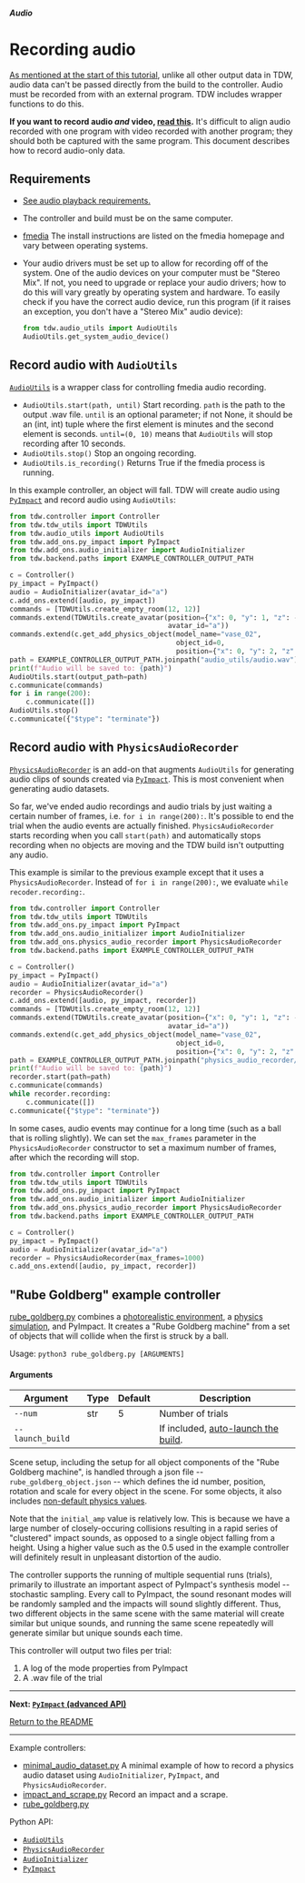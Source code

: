 ##### Audio

# Recording audio

[As mentioned at the start of this tutorial](overview.md), unlike all other output data in TDW, audio data can't be passed directly from the build to the controller. Audio must be recorded from with an external program. TDW includes wrapper functions to do this.

**If you want to record audio *and* video, [read this](../video/audio_visual.md).** It's difficult to align audio recorded with one program with video recorded with another program; they should both be captured with the same program. This document describes how to record audio-only data.

## Requirements

- [See audio playback requirements.](initialize_audio.md)

- The controller and build must be on the same computer.

- [fmedia](https://stsaz.github.io/fmedia/) The install instructions are listed on the fmedia homepage and vary between operating systems.

- Your audio drivers must be set up to allow for recording off of the system. One of the audio devices on your computer must be "Stereo Mix". If not, you need to upgrade or replace your audio drivers; how to do this will vary greatly by operating system and hardware. To easily check if you have the correct audio device, run this program (if it raises an exception, you don't have a "Stereo Mix" audio device):

  ```python
  from tdw.audio_utils import AudioUtils
  AudioUtils.get_system_audio_device()
  ```

## Record audio with `AudioUtils`

[`AudioUtils`](../../python/audio_utils.md) is a wrapper class for controlling fmedia audio recording.

- `AudioUtils.start(path, until)` Start recording. `path` is the path to the output .wav file. `until` is an optional parameter; if not None, it should be an (int, int) tuple where the first element is minutes and the second element is seconds. `until=(0, 10)` means that `AudioUtils` will stop recording after 10 seconds.
- `AudioUtils.stop()` Stop an ongoing recording.
- `AudioUtils.is_recording()` Returns True if the fmedia process is running.

In this example controller, an object will fall. TDW will create audio using [`PyImpact`](py_impact.md) and record audio using `AudioUtils`:

```python
from tdw.controller import Controller
from tdw.tdw_utils import TDWUtils
from tdw.audio_utils import AudioUtils
from tdw.add_ons.py_impact import PyImpact
from tdw.add_ons.audio_initializer import AudioInitializer
from tdw.backend.paths import EXAMPLE_CONTROLLER_OUTPUT_PATH

c = Controller()
py_impact = PyImpact()
audio = AudioInitializer(avatar_id="a")
c.add_ons.extend([audio, py_impact])
commands = [TDWUtils.create_empty_room(12, 12)]
commands.extend(TDWUtils.create_avatar(position={"x": 0, "y": 1, "z": -1.5},
                                       avatar_id="a"))
commands.extend(c.get_add_physics_object(model_name="vase_02",
                                         object_id=0,
                                         position={"x": 0, "y": 2, "z": 0}))
path = EXAMPLE_CONTROLLER_OUTPUT_PATH.joinpath("audio_utils/audio.wav")
print(f"Audio will be saved to: {path}")
AudioUtils.start(output_path=path)
c.communicate(commands)
for i in range(200):
    c.communicate([])
AudioUtils.stop()
c.communicate({"$type": "terminate"})
```

## Record audio with `PhysicsAudioRecorder`

[`PhysicsAudioRecorder`](../../python/add_ons/physics_audio_recorder.md) is an add-on that augments `AudioUtils` for generating audio clips of sounds created via [`PyImpact`](py_impact.md). This is most convenient when generating audio datasets.

So far, we've ended audio recordings and audio trials by just waiting a certain number of frames, i.e. `for i in range(200):`. It's possible to end the trial when the audio events are actually finished. `PhysicsAudioRecorder` starts recording when you call `start(path)` and automatically stops recording when no objects are moving and the TDW build isn't outputting any audio.

This example is similar to the previous example except that it uses a `PhysicsAudioRecorder`. Instead of `for i in range(200):`, we evaluate `while recoder.recording:`.

```python
from tdw.controller import Controller
from tdw.tdw_utils import TDWUtils
from tdw.add_ons.py_impact import PyImpact
from tdw.add_ons.audio_initializer import AudioInitializer
from tdw.add_ons.physics_audio_recorder import PhysicsAudioRecorder
from tdw.backend.paths import EXAMPLE_CONTROLLER_OUTPUT_PATH

c = Controller()
py_impact = PyImpact()
audio = AudioInitializer(avatar_id="a")
recorder = PhysicsAudioRecorder()
c.add_ons.extend([audio, py_impact, recorder])
commands = [TDWUtils.create_empty_room(12, 12)]
commands.extend(TDWUtils.create_avatar(position={"x": 0, "y": 1, "z": -1.5},
                                       avatar_id="a"))
commands.extend(c.get_add_physics_object(model_name="vase_02",
                                         object_id=0,
                                         position={"x": 0, "y": 2, "z": 0}))
path = EXAMPLE_CONTROLLER_OUTPUT_PATH.joinpath("physics_audio_recorder/audio.wav")
print(f"Audio will be saved to: {path}")
recorder.start(path=path)
c.communicate(commands)
while recorder.recording:
    c.communicate([])
c.communicate({"$type": "terminate"})
```

In some cases, audio events may continue for a long time (such as a ball that is rolling slightly). We can set the `max_frames` parameter in the `PhysicsAudioRecorder` constructor to set a maximum number of frames, after which the recording will stop.

```python
from tdw.controller import Controller
from tdw.tdw_utils import TDWUtils
from tdw.add_ons.py_impact import PyImpact
from tdw.add_ons.audio_initializer import AudioInitializer
from tdw.add_ons.physics_audio_recorder import PhysicsAudioRecorder
from tdw.backend.paths import EXAMPLE_CONTROLLER_OUTPUT_PATH

c = Controller()
py_impact = PyImpact()
audio = AudioInitializer(avatar_id="a")
recorder = PhysicsAudioRecorder(max_frames=1000)
c.add_ons.extend([audio, py_impact, recorder])
```

## "Rube Goldberg" example controller

[rube_goldberg.py](https://github.com/threedworld-mit/tdw/blob/master/Python/example_controllers/audio/rube_goldberg.py) combines a [photorealistic environment](../photorealism/overview.md), a [physics simulation](../physx/physx.md), and PyImpact. It creates a "Rube Goldberg machine" from a set of objects that will collide when the first is struck by a ball.

Usage: `python3 rube_goldberg.py [ARGUMENTS]` 

#### Arguments

| Argument         | Type | Default | Description                                                  |
| ---------------- | ---- | ------- | ------------------------------------------------------------ |
| `--num`          | str  | 5       | Number of trials                                             |
| `--launch_build` |      |         | If included, [auto-launch the build](../core_concepts/launch_build.md). |

Scene setup, including the setup for all object components of the "Rube Goldberg machine", is handled through a json file -- `rube_goldberg_object.json` -- which defines the id number, position, rotation and scale for every object in the scene. For some objects, it also includes [non-default physics values](../physx/physics_objects.md).

Note that the `initial_amp` value is relatively low. This is because we have a large number of closely-occuring collisions resulting in a rapid series of "clustered" impact sounds, as opposed to a single object falling from a height. Using a higher value such as the 0.5 used in the example controller will definitely result in unpleasant distortion of the audio.

The controller supports the running of multiple sequential runs (trials), primarily to illustrate an important aspect of PyImpact's synthesis model -- stochastic sampling. Every call to PyImpact, the sound resonant modes will be randomly sampled and the impacts will sound slightly different. Thus, two different objects in the same scene with the same material will create similar but unique sounds, and running the same scene repeatedly will generate similar but unique sounds each time.

This controller will output two files per trial:

1. A log of the mode properties from PyImpact
2. A .wav file of the trial

***

**Next: [`PyImpact` (advanced API)](py_impact_advanced.md)**

[Return to the README](../../../README.md)

***

Example controllers:

- [minimal_audio_dataset.py](https://github.com/threedworld-mit/tdw/blob/master/Python/example_controllers/audio/minimal_audio_dataset.py) A minimal example of how to record a physics audio dataset using `AudioInitializer`, `PyImpact`, and `PhysicsAudioRecorder`.
- [impact_and_scrape.py](https://github.com/threedworld-mit/tdw/blob/master/Python/example_controllers/audio/impact_and_scrape.py) Record an impact and a scrape.
- [rube_goldberg.py](https://github.com/threedworld-mit/tdw/blob/master/Python/example_controllers/audio/rube_goldberg.py)

Python API:

- [`AudioUtils`](../../python/audio_utils.md)
- [`PhysicsAudioRecorder`](../../python/add_ons/physics_audio_recorder.md)
- [`AudioInitializer`](../../python/add_ons/audio_initializer.md)
- [`PyImpact`](../../python/add_ons/py_impact.md)
